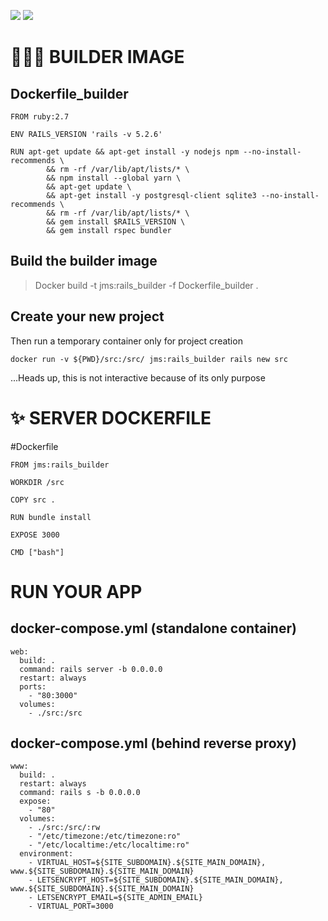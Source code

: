 ![](https://img.shields.io/badge/Tools-Docker-informational?style=flat&logo=docker&logoColor=white&color=2bbc8a)
![](https://img.shields.io/badge/Code-Ruby-informational?style=flat&logo=ruby&logoColor=white&color=2bbc8a)

# 👷🏼‍♂️ BUILDER IMAGE

## Dockerfile_builder
```
FROM ruby:2.7

ENV RAILS_VERSION 'rails -v 5.2.6'

RUN apt-get update && apt-get install -y nodejs npm --no-install-recommends \
        && rm -rf /var/lib/apt/lists/* \
        && npm install --global yarn \
        && apt-get update \
        && apt-get install -y postgresql-client sqlite3 --no-install-recommends \
        && rm -rf /var/lib/apt/lists/* \
        && gem install $RAILS_VERSION \
        && gem install rspec bundler

```
## Build the builder image

> Docker build -t jms:rails_builder -f Dockerfile_builder .

## Create your new project
Then run a temporary container only for project creation
```
docker run -v ${PWD}/src:/src/ jms:rails_builder rails new src
```
...Heads up, this is not interactive because of its only purpose


# ✨ SERVER DOCKERFILE

#Dockerfile
```
FROM jms:rails_builder

WORKDIR /src

COPY src .

RUN bundle install

EXPOSE 3000

CMD ["bash"]

```

# RUN YOUR APP

## docker-compose.yml (standalone container)
  ```
  web:
    build: .
    command: rails server -b 0.0.0.0
    restart: always
    ports:
      - "80:3000"
    volumes:
      - ./src:/src
  ```
## docker-compose.yml (behind reverse proxy)
  ```
  www:
    build: .
    restart: always
    command: rails s -b 0.0.0.0
    expose:
      - "80"
    volumes:
      - ./src:/src/:rw
      - "/etc/timezone:/etc/timezone:ro"
      - "/etc/localtime:/etc/localtime:ro"
    environment:
      - VIRTUAL_HOST=${SITE_SUBDOMAIN}.${SITE_MAIN_DOMAIN}, www.${SITE_SUBDOMAIN}.${SITE_MAIN_DOMAIN}
      - LETSENCRYPT_HOST=${SITE_SUBDOMAIN}.${SITE_MAIN_DOMAIN}, www.${SITE_SUBDOMAIN}.${SITE_MAIN_DOMAIN}
      - LETSENCRYPT_EMAIL=${SITE_ADMIN_EMAIL}
      - VIRTUAL_PORT=3000
```
